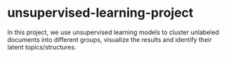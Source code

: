 # unsupervised-learning-project
In this project, we use unsupervised learning models to cluster unlabeled documents into different groups, visualize the results and identify their latent topics/structures.
